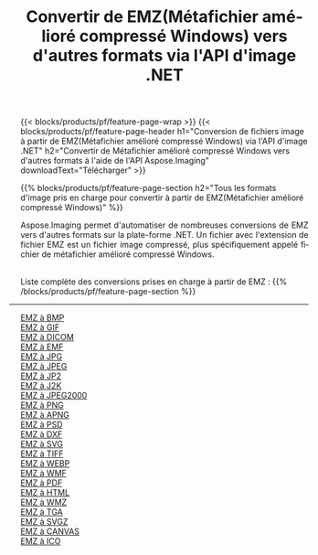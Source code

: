 ﻿---
title: Convertir de EMZ(Métafichier amélioré compressé Windows) vers d'autres formats via l'API d'image .NET 
weight: 3920
url: /fr/net/conversion/from/emz 
lang: fr
langdirlevel: 2
locales: zh-hans,ja,it,ru,de,es,fr,nl,id,lt,pl,pt,vi,tr,ko,zh-hant,ar,hi,th,sv,cs,uk,he
description: En utilisant Aspose.Imaging, vous pouvez facilement convertir de EMZ(Métafichier amélioré compressé Windows) vers un autre format
---

{{< blocks/products/pf/feature-page-wrap >}}
{{< blocks/products/pf/feature-page-header h1="Conversion de fichiers image à partir de EMZ(Métafichier amélioré compressé Windows) via l'API d'image .NET" h2="Convertir de Métafichier amélioré compressé Windows vers d'autres formats à l'aide de l'API Aspose.Imaging" downloadText="Télécharger" >}}


{{% blocks/products/pf/feature-page-section  h2="Tous les formats d'image pris en charge pour convertir à partir de EMZ(Métafichier amélioré compressé Windows)" %}}
<p align=justify>Aspose.Imaging permet d'automatiser de nombreuses conversions de EMZ vers d'autres formats sur la plate-forme .NET. Un fichier avec l'extension de fichier EMZ est un fichier image compressé, plus spécifiquement appelé fichier de métafichier amélioré compressé Windows.</p>
<br/>
Liste complète des conversions prises en charge à partir de EMZ :
{{% /blocks/products/pf/feature-page-section %}}
<div class="container-fluid productfamilypage bg-gray">
    <div class="convertypes bg-gray agp-content section">
        <div class="container">
		<hr style="margin-left:-20px;"/>
		<div class="row other-converters">
		    <div class='col-md-2 other-converter remove-lp remove-rp'><a href="/imaging/fr/net/conversion/emz-to-bmp" >EMZ à BMP</a></div><div class='col-md-2 other-converter remove-lp remove-rp'><a href="/imaging/fr/net/conversion/emz-to-gif" >EMZ à GIF</a></div><div class='col-md-2 other-converter remove-lp remove-rp'><a href="/imaging/fr/net/conversion/emz-to-dicom" >EMZ à DICOM</a></div><div class='col-md-2 other-converter remove-lp remove-rp'><a href="/imaging/fr/net/conversion/emz-to-emf" >EMZ à EMF</a></div><div class='col-md-2 other-converter remove-lp remove-rp'><a href="/imaging/fr/net/conversion/emz-to-jpg" >EMZ à JPG</a></div><div class='col-md-2 other-converter remove-lp remove-rp'><a href="/imaging/fr/net/conversion/emz-to-jpeg" >EMZ à JPEG</a></div><div class='col-md-2 other-converter remove-lp remove-rp'><a href="/imaging/fr/net/conversion/emz-to-jp2" >EMZ à JP2</a></div><div class='col-md-2 other-converter remove-lp remove-rp'><a href="/imaging/fr/net/conversion/emz-to-j2k" >EMZ à J2K</a></div><div class='col-md-2 other-converter remove-lp remove-rp'><a href="/imaging/fr/net/conversion/emz-to-jpeg2000" >EMZ à JPEG2000</a></div><div class='col-md-2 other-converter remove-lp remove-rp'><a href="/imaging/fr/net/conversion/emz-to-png" >EMZ à PNG</a></div><div class='col-md-2 other-converter remove-lp remove-rp'><a href="/imaging/fr/net/conversion/emz-to-apng" >EMZ à APNG</a></div><div class='col-md-2 other-converter remove-lp remove-rp'><a href="/imaging/fr/net/conversion/emz-to-psd" >EMZ à PSD</a></div><div class='col-md-2 other-converter remove-lp remove-rp'><a href="/imaging/fr/net/conversion/emz-to-dxf" >EMZ à DXF</a></div><div class='col-md-2 other-converter remove-lp remove-rp'><a href="/imaging/fr/net/conversion/emz-to-svg" >EMZ à SVG</a></div><div class='col-md-2 other-converter remove-lp remove-rp'><a href="/imaging/fr/net/conversion/emz-to-tiff" >EMZ à TIFF</a></div><div class='col-md-2 other-converter remove-lp remove-rp'><a href="/imaging/fr/net/conversion/emz-to-webp" >EMZ à WEBP</a></div><div class='col-md-2 other-converter remove-lp remove-rp'><a href="/imaging/fr/net/conversion/emz-to-wmf" >EMZ à WMF</a></div><div class='col-md-2 other-converter remove-lp remove-rp'><a href="/imaging/fr/net/conversion/emz-to-pdf" >EMZ à PDF</a></div><div class='col-md-2 other-converter remove-lp remove-rp'><a href="/imaging/fr/net/conversion/emz-to-html" >EMZ à HTML</a></div><div class='col-md-2 other-converter remove-lp remove-rp'><a href="/imaging/fr/net/conversion/emz-to-wmz" >EMZ à WMZ</a></div><div class='col-md-2 other-converter remove-lp remove-rp'><a href="/imaging/fr/net/conversion/emz-to-tga" >EMZ à TGA</a></div><div class='col-md-2 other-converter remove-lp remove-rp'><a href="/imaging/fr/net/conversion/emz-to-svgz" >EMZ à SVGZ</a></div><div class='col-md-2 other-converter remove-lp remove-rp'><a href="/imaging/fr/net/conversion/emz-to-canvas" >EMZ à CANVAS</a></div><div class='col-md-2 other-converter remove-lp remove-rp'><a href="/imaging/fr/net/conversion/emz-to-ico" >EMZ à ICO</a></div>
                </div>
        </div>
    </div>
</div>
<br/>

